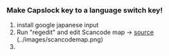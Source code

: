 ### Make Capslock key to a language switch key!
1. install google japanese input
2. Run "regedit" and edit Scancode map -> [source](https://www.youtube.com/watch?v=PlPoG7MAt_g)
(../images/scancodemap.png)
3. 
